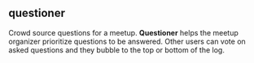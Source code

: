## questioner

Crowd source questions for a meetup. **Questioner** helps the meetup organizer prioritize questions to be answered. Other users can vote on asked questions and they bubble to the top or bottom of the log.